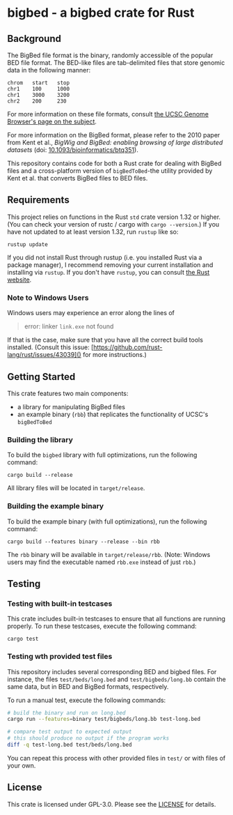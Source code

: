 # bigbed - a bigbed crate for Rust

## Background
The BigBed file format is the binary, randomly accessible of the popular BED file format.
The BED-like files are tab-delimited files that store genomic data in the following manner:
```
chrom   start   stop
chr1    100     1000
chr1    3000    3200
chr2    200     230
```
For more information on these file formats, consult [the UCSC Genome Browser's page on the subject](https://genome.ucsc.edu/FAQ/FAQformat.html#format1).

For more information on the BigBed format, please refer to the 2010 paper from Kent et al., *BigWig and BigBed: enabling browsing of large distributed datasets* (doi: [10.1093/bioinformatics/btq351](https://dx.doi.org/10.1093%2Fbioinformatics%2Fbtq351)).

This repository contains code for both a Rust crate for dealing with BigBed files and a cross-platform version of `bigBedToBed`-the utility provided by Kent et al. that converts BigBed files to BED files.

## Requirements
This project relies on functions in the Rust `std` crate version 1.32 or higher.
(You can check your version of rustc / cargo with `cargo --version`.)
If you have not updated to at least version 1.32, run `rustup` like so:
```
rustup update
```
If you did not install Rust through rustup (i.e. you installed Rust via a package manager), I recommend removing your current installation and installing via `rustup`.
If you don't have `rustup`, you can consult [the Rust website](https://www.rust-lang.org/tools/install).

### Note to Windows Users
Windows users may experience an error along the lines of

> error: linker `link.exe` not found

If that is the case, make sure that you have all the correct build tools installed. 
(Consult this issue: [https://github.com/rust-lang/rust/issues/43039]() for more instructions.)


## Getting Started

This crate features two main components:
- a library for manipulating BigBed files
- an example binary (`rbb`) that replicates the functionality of UCSC's `bigBedToBed`

### Building the library
To build the `bigbed` library with full optimizations, run the following command:
```
cargo build --release
```
All library files will be located in `target/release`.

### Building the example binary
To build the example binary (with full optimizations), run the following command:
```
cargo build --features binary --release --bin rbb
```
The `rbb` binary will be available in `target/release/rbb`.
(Note: Windows users may find the executable named `rbb.exe` instead of just `rbb`.)

## Testing
### Testing with built-in testcases
This crate includes built-in testcases to ensure that all functions are running properly.
To run these testcases, execute the following command:
```
cargo test
```

### Testing wth provided test files
This repository includes several corresponding BED and bigbed files.
For instance, the files `test/beds/long.bed` and `test/bigbeds/long.bb` contain the same data, but in BED and BigBed formats, respectively.

To run a manual test, execute the following commands:
```sh
# build the binary and run on long.bed
cargo run --features=binary test/bigbeds/long.bb test-long.bed

# compare test output to expected output
# this should produce no output if the program works
diff -q test-long.bed test/beds/long.bed
```

You can repeat this process with other provided files in `test/` or with files of your own. 

## License

This crate is licensed under GPL-3.0.
Please see the [LICENSE](./LICENSE) for details.
